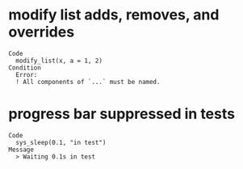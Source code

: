 # modify list adds, removes, and overrides

    Code
      modify_list(x, a = 1, 2)
    Condition
      Error:
      ! All components of `...` must be named.

# progress bar suppressed in tests

    Code
      sys_sleep(0.1, "in test")
    Message
      > Waiting 0.1s in test

